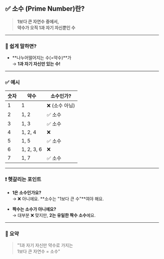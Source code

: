 ## ✅ 소수 (Prime Number)란?

> **1보다 큰 자연수 중에서,  
> 약수가 오직 1과 자기 자신뿐인 수**

---

### 🔹 쉽게 말하면?

- **나누어떨어지는 수(=약수)**가  
  → **1과 자기 자신만 있는 수!**

---

### ✅ 예시

| 숫자 | 약수       | 소수인가?      |
| ---- | ---------- | -------------- |
| 1    | 1          | ❌ (소수 아님) |
| 2    | 1, 2       | ✅ 소수        |
| 3    | 1, 3       | ✅ 소수        |
| 4    | 1, 2, 4    | ❌             |
| 5    | 1, 5       | ✅ 소수        |
| 6    | 1, 2, 3, 6 | ❌             |
| 7    | 1, 7       | ✅ 소수        |

---

### ❗ 헷갈리는 포인트

- **1은 소수인가요?**  
  → ❌ 아니에요. **소수는 "1보다 큰 수"**여야 해요.

- **짝수는 소수가 아니에요?**  
  → 대부분 ❌ 맞지만, **2는 유일한 짝수 소수**예요.

---

### 📌 요약

> "1과 자기 자신만 약수로 가지는  
>  1보다 큰 자연수 = 소수"
